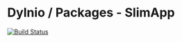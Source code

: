 # Dylnio / Packages - SlimApp
[![Build Status](https://travis-ci.org/dylnio/packages-slimapp.svg?branch=master)](https://travis-ci.org/dylnio/slimapp)